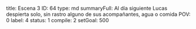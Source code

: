 title:          Escena 3
ID:             64
type:           md
summaryFull:    Al día siguiente Lucas despierta solo, sin rastro alguno de sus acompañantes, agua o comida
POV:            0
label:          4
status:         1
compile:        2
setGoal:        500


